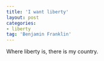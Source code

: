 ```yaml
---
title: 'I want liberty'
layout: post
categories:
- liberty
tag: 'Benjamin Franklin'
---
```


Where liberty is, there is my country.